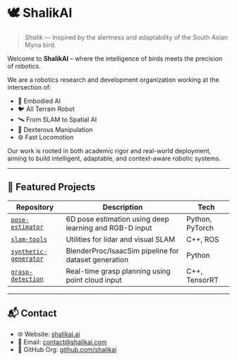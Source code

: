 # 🕊️ ShalikAI

> *Shalik* — Inspired by the alertness and adaptability of the South Asian Myna bird.

Welcome to **ShalikAI** – where the intelligence of birds meets the precision of robotics. 

We are a robotics research and development organization working at the intersection of:

- 🧠 Embodied AI
- 🐦 All Terrain Robot
- 🛰️ From SLAM to Spatial AI  
- 🤲 Dexterous Manipulation
- ⚙️ Fast Locomotion

Our work is rooted in both academic rigor and real-world deployment, aiming to build intelligent, adaptable, and context-aware robotic systems.

---

## 📂 Featured Projects

| Repository | Description | Tech |
|------------|-------------|------|
| [`pose-estimator`](https://github.com/your-org/pose-estimator) | 6D pose estimation using deep learning and RGB-D input | Python, PyTorch |
| [`slam-tools`](https://github.com/your-org/slam-tools) | Utilities for lidar and visual SLAM | C++, ROS |
| [`synthetic-generator`](https://github.com/your-org/synthetic-generator) | BlenderProc/IsaacSim pipeline for dataset generation | Python |
| [`grasp-detection`](https://github.com/your-org/grasp-detection) | Real-time grasp planning using point cloud input | C++, TensorRT |

---

## 📬 Contact

- 🌐 Website: [shalikai.ai](https://shalikai.com)
- 📧 Email: contact@shalikai.com
- 🧠 GitHub Org: [github.com/shalikai](https://github.com/shalikai)

